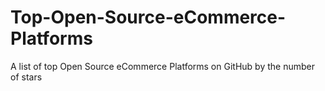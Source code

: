 # Top-Open-Source-eCommerce-Platforms
A list of top Open Source eCommerce Platforms on GitHub by the number of stars
